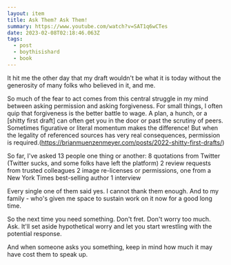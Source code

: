```yaml
---
layout: item
title: Ask Them? Ask Them!
summary: https://www.youtube.com/watch?v=SAT1q6wCTes
date: 2023-02-08T02:18:46.063Z
tags:
  - post
  - boythisishard
  - book
---
```

It hit me the other day that my draft wouldn't be what it is today without the generosity of many folks who believed in it, and me.
 
So much of the fear to act comes from this central struggle in my mind between asking permission and asking forgiveness. For small things, I often quip that forgiveness is the better battle to wage. A plan, a hunch, or a [shitty first draft] can often get you in the door or past the scrutiny of peers. Sometimes figurative or literal momentum makes the difference! But when the legality of referenced sources has very real consequences, permission is required.(https://brianmuenzenmeyer.com/posts/2022-shitty-first-drafts/)

So far, I've asked 13 people one thing or another:
8 quotations from Twitter (Twitter sucks, and some folks have left the platform)
2 review requests from trusted colleagues
2 image re-licenses or permissions, one from a New York Times best-selling author
1 interview

Every single one of them said yes. I cannot thank them enough. And to my family - who's given me space to sustain work on it now for a good long time. 

So the next time you need something. Don't fret. Don't worry too much. Ask. It'll set aside hypothetical worry and let you start wrestling with the potential response.

And when someone asks you something, keep in mind how much it may have cost them to speak up. 
